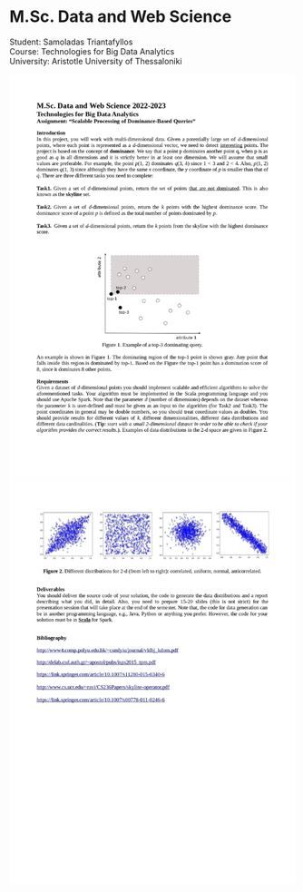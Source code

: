 # M.Sc. Data and Web Science
Student: Samoladas Triantafyllos  
Course: Technologies for Big Data Analytics  
University: Aristotle University of Thessaloniki  
 
![image info](./bigdata-project-2022-2023_page-1.jpg)  
![image info](./bigdata-project-2022-2023_page-2.jpg)  
